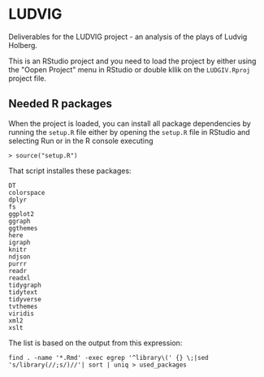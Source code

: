 # LUDVIG
Deliverables for the LUDVIG project - an analysis of the plays of Ludvig Holberg.

This is an RStudio project and you need to load the project by either using the "Oopen Project" menu in RStudio or double kllik on the `LUDGIV.Rproj` project file.



## Needed R packages

When the project is loaded, you can install all package dependencies by running the `setup.R` file either by opening the `setup.R` file in RStudio and selecting Run or in the R console executing

```
> source("setup.R")
```

That script installes these packages:

```
DT
colorspace
dplyr
fs
ggplot2
ggraph
ggthemes
here
igraph
knitr
ndjson
purrr
readr
readxl
tidygraph
tidytext
tidyverse
tvthemes
viridis
xml2
xslt
```

The list is based on the output from this expression:

```
find . -name '*.Rmd' -exec egrep '^library\(' {} \;|sed 's/library(//;s/)//'| sort | uniq > used_packages
```